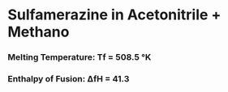# Sulfamerazine in Acetonitrile + Methano

###  Melting Temperature: Tf  = 508.5 °K
###  Enthalpy of Fusion:  ΔfH = 41.3



